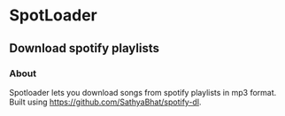 # SpotLoader
## Download spotify playlists

### About
Spotloader lets you download songs from spotify playlists in mp3 format. Built using https://github.com/SathyaBhat/spotify-dl.